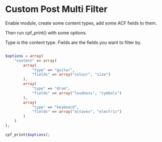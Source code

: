 # Custom Post Multi Filter

Enable module, create some content types, add some ACF fields to them.

Then run cpf_print() with some options.

Type is the content type. Fields are the fields you want to filter by.

```PHP

$options = array(
    "content" => array(
        array(
            "type" => "guitar",
            "fields" => array("colour", "size")
        ),
        array(
            "type" => "drum",
            "fields" => array("loudness", "cymbals")
        ),
        array(
            "type" => "keyboard",
            "fields" => array("octaves", "electric")
        )
    )
);

cpf_print($options);

```